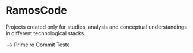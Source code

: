 # RamosCode
Projects created only for studies, analysis and conceptual understandings in different technological stacks.

--> Primeiro Commit Teste
